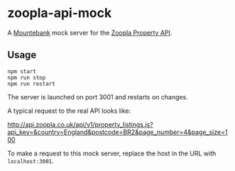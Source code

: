 # zoopla-api-mock

A [Mountebank](https://github.com/bbyars/mountebank) mock server for the [Zoopla Property API](http://developer.zoopla.com/). 

## Usage

	npm start
	npm run stop
	npm run restart

The server is launched on port 3001 and restarts on changes.

A typical request to the real API looks like:

[http://api.zoopla.co.uk/api/v1/property_listings.js?api_key=<key>&country=England&postcode=BR2&page_number=4&page_size=100]()

To make a request to this mock server, replace the host in the URL with `localhost:3001`.
